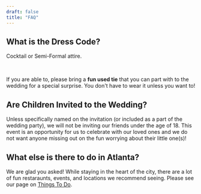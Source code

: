```yaml
---
draft: false
title: "FAQ"
---
```


## What is the Dress Code?

Cocktail or Semi-Formal attire.

<br>

If you are able to, please bring a **fun used tie** that you can part with to the wedding for a special surprise. You don't have to wear it unless you want to!

## Are Children Invited to the Wedding?

Unless specifically named on the invitation (or included as a part of the wedding party), we will not be inviting our friends under the age of 18. This event is an opportunity for us to celebrate with our loved ones and we do not want anyone missing out on the fun worrying about their little one(s)!

## What else is there to do in Atlanta? 

We are glad you asked! While staying in the heart of the city, there are a lot of fun restaraunts, events, and locations we recommend seeing. Please see our page on <a href="/things-to-do">Things To Do</a>.